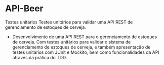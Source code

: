 # API-Beer
Testes unitários
Testes unitários para validar uma API REST de gerenciamento de estoques de cerveja.
* Desenvolvimento de uma API REST para o gerenciamento de estoques de cerveja. Com testes unitários para validar o sistema de gerenciamento de estoques de cerveja, e também apresentação de testes unitários com JUnit e Mockito, bem como funcionalidades da  API através da prática do TDD.
